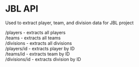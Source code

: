 <h1>JBL API</h1>
Used to extract player, team, and division data for JBL project

/players - extracts all players 
<br>
/teams - extracts all teams
<br>
/divisions - extracts all divisions
<br>
/players/id - extracts player by ID
<br>
/teams/id - extracts team by ID
<br>
/divisions/id - extracts division by ID
